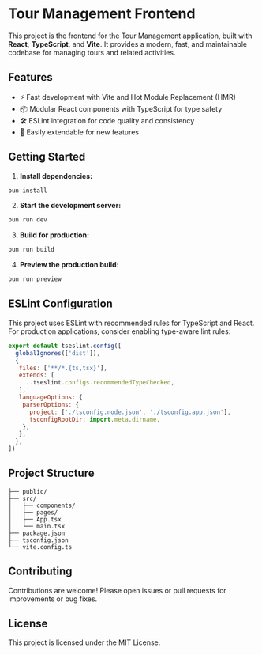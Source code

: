 # Tour Management Frontend

This project is the frontend for the Tour Management application, built with **React**, **TypeScript**, and **Vite**. It provides a modern, fast, and maintainable codebase for managing tours and related activities.

## Features

- ⚡️ Fast development with Vite and Hot Module Replacement (HMR)
- 📦 Modular React components with TypeScript for type safety
- 🛠️ ESLint integration for code quality and consistency
- 🔄 Easily extendable for new features

## Getting Started

1. **Install dependencies:**
  ```bash
  bun install
  ```

2. **Start the development server:**
  ```bash
  bun run dev
  ```

3. **Build for production:**
  ```bash
  bun run build
  ```

4. **Preview the production build:**
  ```bash
  bun run preview
  ```

## ESLint Configuration

This project uses ESLint with recommended rules for TypeScript and React. For production applications, consider enabling type-aware lint rules:

```js
export default tseslint.config([
  globalIgnores(['dist']),
  {
   files: ['**/*.{ts,tsx}'],
   extends: [
    ...tseslint.configs.recommendedTypeChecked,
   ],
   languageOptions: {
    parserOptions: {
      project: ['./tsconfig.node.json', './tsconfig.app.json'],
      tsconfigRootDir: import.meta.dirname,
    },
   },
  },
])
```

## Project Structure

```
├── public/
├── src/
│   ├── components/
│   ├── pages/
│   ├── App.tsx
│   └── main.tsx
├── package.json
├── tsconfig.json
└── vite.config.ts
```

## Contributing

Contributions are welcome! Please open issues or pull requests for improvements or bug fixes.

## License

This project is licensed under the MIT License.

